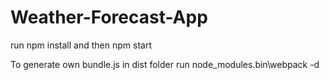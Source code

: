 # Weather-Forecast-App

run npm install and then npm start

To generate own bundle.js in dist folder run  node_modules\.bin\webpack -d
